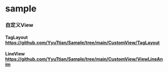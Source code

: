 # sample

### 自定义View
  #### TagLayout https://github.com/YyuTtian/Sample/tree/main/CustomView/TagLayout
  #### LineView https://github.com/YyuTtian/Sample/tree/main/CustomView/ViewLineAnim
